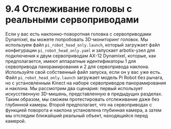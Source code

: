 # 9.4 Отслеживание головы с реальными сервоприводами

Если у вас есть наклонно-поворотная головка с сервоприводами Dynamixel, вы можете попробовать 3D-мониторинг головок. Мы используем файл `pi_robot_head_only.launch`, который загружает файл конфигурации `pi_robot_head_only.yaml` и запускает arbotix-узел для подключения к двум сервоприводам AX-12 Dynamixel, которые, как предполагается, имеют аппаратные идентификаторы 1 для сервопривода панорамирования и 2 для сервопривода наклона. Используйте свой собственный файл запуска, если он у вас уже есть. Файл `pi_robot_head_only.launch` загружает модель Pi Robot без рычага, но с установленным Kinect на наборе сервоприводов панорамирования и наклона. Мы рассмотрим два сценария: первый использует искусственную 3D-мишень, представленную в предыдущих разделах. Таким образом, мы сможем протестировать отслеживание даже без глубинной камеры. Второй предполагает, что на сервоприводах с функцией поворота и наклона установлена глубинная камера, а затем мы отследим ближайший реальный объект, находящийся перед камерой.

